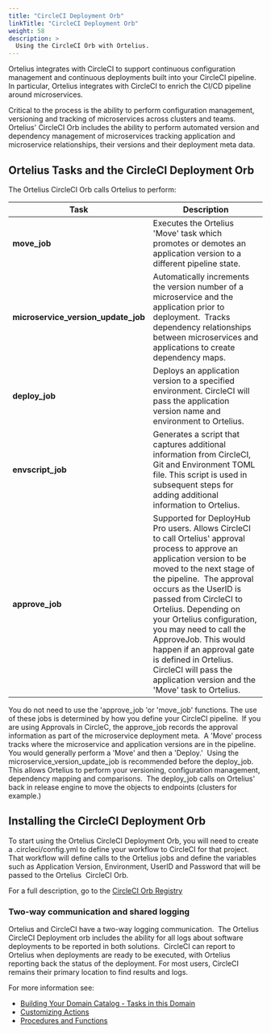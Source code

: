 ```yaml
---
title: "CircleCI Deployment Orb"
linkTitle: "CircleCI Deployment Orb"
weight: 58
description: >
  Using the CircleCI Orb with Ortelius.
---
```


Ortelius integrates with CircleCI to support continuous configuration management and continuous deployments built into your CircleCI pipeline. In particular, Ortelius integrates with CircleCI to enrich the CI/CD pipeline around microservices.

Critical to the process is the ability to perform configuration management, versioning and tracking of microservices across clusters and teams.  Ortelius' CircleCI Orb includes the ability to perform automated version and dependency management of microservices tracking application and microservice relationships, their versions and their deployment meta data.

## Ortelius Tasks and the CircleCI Deployment Orb

The Ortelius CircleCI Orb calls Ortelius to perform:

| Task | Description |
| --- | --- |
| **move_job** | Executes the Ortelius 'Move' task which promotes or demotes an application version to a different pipeline state. |
| **microservice_version_update_job** |  Automatically increments the version number of a microservice and the application prior to deployment.  Tracks dependency relationships between microservices and applications to create dependency maps.|
| **deploy_job**| Deploys an application version to a specified environment. CircleCI will pass the application version name and environment to Ortelius.|
| **envscript_job**| Generates a script that captures additional information from CircleCI, Git and Environment TOML file.  This script is used in subsequent steps for adding additional information to Ortelius. |
| **approve_job** | Supported for DeployHub Pro users. Allows CircleCI to call Ortelius' approval process to approve an application version to be moved to the next stage of the pipeline.  The approval occurs as the UserID is passed from CircleCI to Ortelius. Depending on your Ortelius configuration, you may need to call the ApproveJob. This would happen if an approval gate is defined in Ortelius.  CircleCI will pass the application version and the 'Move' task to Ortelius.|

You do not need to use the 'approve_job 'or 'move_job' functions. The use of these jobs is determined by how you define your CircleCI pipeline.  If you are using Approvals in CircleC, the approve_job records the approval information as part of the microservice deployment meta.  A 'Move' process tracks where the microservice and application versions are in the pipeline.  You would generally perform a 'Move' and then a 'Deploy.'  Using the microservice_version_update_job is recommended before the deploy_job.  This allows Ortelius to perform your versioning, configuration management, dependency mapping and comparisons.  The deploy_job calls on Ortelius' back in release engine to move the objects to endpoints (clusters for example.)

## Installing the CircleCI Deployment Orb

To start using the Ortelius CircleCI Deployment Orb, you will need to create a .circleci/config.yml to define your workflow to CircleCI for that project. That workflow will define calls to the Ortelius jobs and define the variables such as Application Version, Environment, UserID and Password that will be passed to the Ortelius  CircleCI Orb.

For a full description, go to the [CircleCI Orb Registry](https://circleci.com/orbs/registry/orb/Ortelius/Ortelius-orb)

### Two-way communication and shared logging

Ortelius and CircleCI have a two-way logging communication.  The Ortelius CircleCI Deployment orb includes the ability for all logs about software deployments to be reported in both solutions.  CircleCI can report to Ortelius when deployments are ready to be executed, with Ortelius reporting back the status of the deployment. For most users, CircleCI remains their primary location to find results and logs.

For more information see:

- [Building Your Domain Catalog - Tasks in this Domain](/userguide/first-steps/2-defining-domains/)
- [Customizing Actions](/userguide/first-steps/2-define-your-actions/)
- [Procedures and Functions](/userguide/customizations/2-define-your-functions-and-procedures/)

